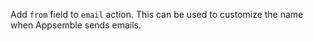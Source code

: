 Add `from` field to `email` action. This can be used to customize the name when Appsemble sends
emails.
